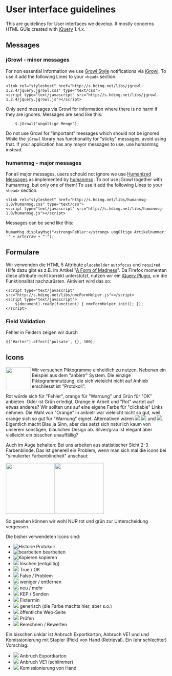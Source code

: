 # User interface guidelines 

This are guidelines for User interfaces we develop. It mostly concerns HTML GUIs created with
[jQuery][jQuery] 1.4.x.

[jQuery]: http://jquery.com/


## Messages

### jGrowl - minor messages

For non essential information we use [Growl Style][growl] notifications via [jGrowl][jGrowl].
To use it add the following Lines to your `<head>` section:
    
    <link rel="stylesheet" href="http://s.hdimg.net/libs/jgrowl-1.2.4/jquery.jgrowl.css" type="text/css">
    <script type="text/javascript" src="http://s.hdimg.net/libs/jgrowl-1.2.4/jquery.jgrowl.js"></script>

Only send messages via Growl for information where there is no harm if they are ignores. Messages are send
like this:

        $.jGrowl("ungültige Menge");

Do not use Growl for "important" messages which should not be ignored. While the `jGrowl` library has
functionality for "sticky" messages, avoid using that. If your application has any mayor messages to use, use
humanmsg instead.

[growl]: http://growl.info/about.php
[jGrowl]: http://www.stanlemon.net/projects/jgrowl.html


### humanmsg - major messages

For all major messages, users schould not ignore we use [Humanized Messages][humanizedmessages] as
implemented by [humanmsg][humanmsg]. To not use jGrowl together with humanmsg, but only one of them!
To use it add the following Lines to your `<head>` section:

    <link rel="stylesheet" href="http://s.hdimg.net/libs/humanmsg-1.0/humanmsg.css" type="text/css">
    <script type="text/javascript" src="http://s.hdimg.net/libs/humanmsg-1.0/humanmsg.js"></script>


[humanizedmessages]: http://humanized.com/weblog/2006/09/11/monolog_boxes_and_transparent_messages/
[humanmsg]: http://code.google.com/p/humanmsg/

Messages can be send like this:

    humanMsg.displayMsg("<strong>Fehler:</strong> ungültige Artikelnummer: '" + artnrraw + "'");


## Formulare

Wir verwenden die HTML 5 Attribute `placeholder` `autofocus` und `required`. Hilfe dazu gibt es z.B. im
Artikel "[A Form of Madness][pilgrim]". Da Firefox momentan diese attribute incht korrekt unterstützt,
nutzen wir ein [jQuery Plugin][formhelper], um die Funktionalität nachzurüsten. Aktiviert wird das so:

    <script type="text/javascript" src="http://s.hdimg.net/libs/nmcFormHelper.js"></script>
    <script type="text/javascript">
        $(document).ready(function() { nmcFormHelper.init(); });
    </script>

[pilgrim]: http://diveintohtml5.org/forms.html
[formhelper]: http://www.newmediacampaigns.com/page/nmcformhelper

### Field Validation

Fehler in Feldern zeigen wir durch

    $("#artnr").effect('pulsate', {}, 100);

## Icons

<img src="http://static.23.nu/md/Pictures/ZZ2E01098C.png" width="78" height="72" alt="" align="left">Wir
versuchen Piktogramme einheitlich zu nutzen. Nebenan ein Beispiel aus dem "anbietr" System. Die einzige
Piktogrammnutzung, die sich vieleicht nicht auf Anhieb erschliesst ist "Protokoll".

Rot würde sich für "Fehler", orange für "Warnung" und Grün für "OK" anbieten. Oder ist Grün erledigt, Orange
in Arbeit und "Rot" wartet auf etwas anderes? Wir sollten uns auf eine eigene Farbe für "clickable" Links
nehmen. Die Wahl von "Orange" in anbietr war vieleicht nicht so gut, weil orange sich so gut für "Warnung"
eignet. Alternativen wären <img src="http://www.hudora.de/media/chameleon/blue/new.gif" /> <img
src="http://www.hudora.de/media/chameleon/black/new.gif" /> und <img
src="http://www.hudora.de/media/chameleon/silver/new.gif" />. Eigentlich macht Blau ja Sinn, aber das setzt
sich natürlich kaum von unserem sonstigen, bläulichen Design ab. Silver/grau ist elegant aber vielleicht ein
bisschen unauffällig?

Auch im Auge behalten: Bei uns arbeiten aus statistischer Sicht 2-3 Farbenblinde. Das ist generell ein
Problem, wenn man sich mal die icons bei "simulierter Farbenblindheit" anschaut:

<img src="http://static.23.nu/md/Pictures/ZZ609E1EAB.png" width="153" height="159" alt="" /><img
src="http://static.23.nu/md/Pictures/ZZ0E8EC602.png" width="153" height="159" alt="" />

So gesehen können wir wohl NUR rot und grün zur Unterscheidung vergessen.

Die bisher verwendeten Icons sind:

* <img src="http://www.hudora.de/media/chameleon/blue/bookmark.gif" alt="Historie" /> Protokoll
* <img src="http://www.hudora.de/media/chameleon/blue/edit.gif" alt="bearbeiten" /> bearbeiten
* <img src="http://www.hudora.de/media/chameleon/blue/copy_paste.gif" alt="Kopieren" /> kopieren
* <img src="http://www.hudora.de/media/chameleon/blue/trash.gif" /> löschen (entgültig)
* <img src="http://www.hudora.de/media/chameleon/green/check.gif" /> True / OK
* <img src="http://www.hudora.de/media/chameleon/red/close.gif" /> False / Problem
* <img src="http://www.hudora.de/media/chameleon/silver/remove.gif" /> weniger / entfernen
* <img src="http://www.hudora.de/media/chameleon/silver/add.gif" /> neu / mehr
* <img src="http://www.hudora.de/media/chameleon/silver/email.gif" /> KEP / Senden
* <img src="http://www.hudora.de/media/chameleon/silver/time.gif" /> Fixtermin
* <img src="http://www.hudora.de/media/chameleon/silver/new.gif" /> generisch (die Farbe machts hier, aber s.o.)
* <img src="http://www.hudora.de/media/chameleon/blue/user.gif" /> öffentliche Web-Seite
* <img src="http://www.hudora.de/media/chameleon/blue/clipboard.gif" /> Prüfen
* <img src="http://www.hudora.de/media/chameleon/blue/calculator.gif" /> Berechnen / Bewerten

Ein bisschen unklar ist Anbruch Exportkarton, Anbruch VE1 und und Komissionierung mit Stapler (Pick) von
Hand (Retrieval). Ein (ehr schlechter) Vorschlag:

* <img src="http://www.hudora.de/media/chameleon/silver/unlocked.gif" /> Anbruch Exportkarton
* <img src="http://www.hudora.de/media/chameleon/orange/unlocked.gif" /> Anbruch VE1 (schlimmer)
* <img src="http://www.hudora.de/media/chameleon/silver/shopping_cart.gif" /> Komissionierung von Hand
